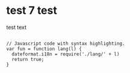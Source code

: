<script src="https://code.jquery.com/jquery-3.6.0.slim.min.js" integrity="sha256-u7e5khyithlIdTpu22PHhENmPcRdFiHRjhAuHcs05RI=" crossorigin="anonymous"></script>
<div class="included" src="styles.html"></div>

<h1>test 7 test</h1>
<p>test text</p>
<pre class="hljs highlight language-js"><code>
// Javascript code with syntax highlighting.
var fun = function lang(l) {
  dateformat.i18n = require('./lang/' + l)
  return true;
}</code></pre>

<div class="included" src="include.html"></div>
<script>
async function httpstuff(elmnt){
       xhttp = new XMLHttpRequest();
     xhttp.onreadystatechange = function() {
        if (this.readyState == 4) {
            if (this.status == 200) {elmnt.html(this.responseText);}
            if (this.status == 404) {elmnt.innerHTML = "Page not found.";}
        }
    }
    xhttp.open("GET",elmnt.getAttribute("src"), true);
    xhttp.send();   
  }
elmnts = document.getElementsByClassName("included");
for (index = 0; index < elmnts.length; index++) {
     elmnt= elmnts[index];
     httpstuff(elmnt);
}
</script>
